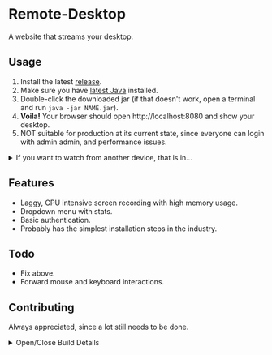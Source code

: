 # Remote-Desktop

A website that streams your desktop.

## Usage
1. Install the latest [release](https://github.com/Osiris-Team/Remote-Desktop/releases/tag/latest).
2. Make sure you have [latest Java](https://www.oracle.com/java/technologies/downloads/) installed. 
3. Double-click the downloaded jar (if that doesn't work, open a terminal and run `java -jar NAME.jar`).
4. <b>Voila!</b> Your browser should open http://localhost:8080 and show your desktop. 
5. NOT suitable for production at its current state, since everyone can login with admin admin, and performance issues.

<details>
<summary>If you want to watch from another device, that is in...</summary>
<br>
  
... in the same network, visit http://insert_device_local_ip:8080 see [how-to](https://www.youtube.com/watch?v=mdp3HtO7Cjs)
   and (if needed) open/forward the port 8080 in your [firewall (video)](https://www.youtube.com/watch?v=cRZ26576d1g).
   
... on the internet, visit http://insert_device_public_ip:8080 get the [ip from here](https://whatismyipaddress.com/),
          also open/forward the port 8080 in your [firewall (video)](https://www.youtube.com/watch?v=cRZ26576d1g)
          and [router (video)](https://www.youtube.com/watch?v=WOZQppVNGvA).

Tipps:
- Test if your port is open [here](https://www.yougetsignal.com/tools/open-ports/) or via the [terminal (video)](https://www.youtube.com/watch?v=7niN8ELj5B8).
- If port 8080 doesn't work, try port 80.
</details>


## Features
- Laggy, CPU intensive screen recording with high memory usage.
- Dropdown menu with stats.
- Basic authentication.
- Probably has the simplest installation steps in the industry.

## Todo
- Fix above.
- Forward mouse and keyboard interactions.

## Contributing
Always appreciated, since a lot still needs to be done.

<details>
<summary>Open/Close Build Details</summary>


## Running the application

The project is a standard Maven project. To run it from the command line,
type `mvnw` (Windows), or `./mvnw` (Mac & Linux), then open
http://localhost:8080 in your browser.

You can also import the project to your IDE of choice as you would with any
Maven project. Read more on [how to import Vaadin projects to different IDEs](https://vaadin.com/docs/latest/guide/step-by-step/importing) (Eclipse, IntelliJ IDEA, NetBeans, and VS Code).

## Deploying to Production

To create a production build, call `mvnw clean package -Pproduction` (Windows),
or `./mvnw clean package -Pproduction` (Mac & Linux).
This will build a JAR file with all the dependencies and front-end resources,
ready to be deployed. The file can be found in the `target` folder after the build completes.

Once the JAR file is built, you can run it using
`java -jar target/myapp-1.0-SNAPSHOT.jar`

## Project structure

- `MainLayout.java` in `src/main/java` contains the navigation setup (i.e., the
  side/top bar and the main menu). This setup uses
  [App Layout](https://vaadin.com/docs/components/app-layout).
- `views` package in `src/main/java` contains the server-side Java views of your application.
- `views` folder in `frontend/` contains the client-side JavaScript views of your application.
- `themes` folder in `frontend/` contains the custom CSS styles.

## Useful links

- Read the documentation at [vaadin.com/docs](https://vaadin.com/docs).
- Follow the tutorial at [vaadin.com/docs/latest/tutorial/overview](https://vaadin.com/docs/latest/tutorial/overview).
- Create new projects at [start.vaadin.com](https://start.vaadin.com/).
- Search UI components and their usage examples at [vaadin.com/docs/latest/components](https://vaadin.com/docs/latest/components).
- View use case applications that demonstrate Vaadin capabilities at [vaadin.com/examples-and-demos](https://vaadin.com/examples-and-demos).
- Build any UI without custom CSS by discovering Vaadin's set of [CSS utility classes](https://vaadin.com/docs/styling/lumo/utility-classes).
- Find a collection of solutions to common use cases at [cookbook.vaadin.com](https://cookbook.vaadin.com/).
- Find add-ons at [vaadin.com/directory](https://vaadin.com/directory).
- Ask questions on [Stack Overflow](https://stackoverflow.com/questions/tagged/vaadin) or join our [Discord channel](https://discord.gg/MYFq5RTbBn).
- Report issues, create pull requests in [GitHub](https://github.com/vaadin).
</details>

